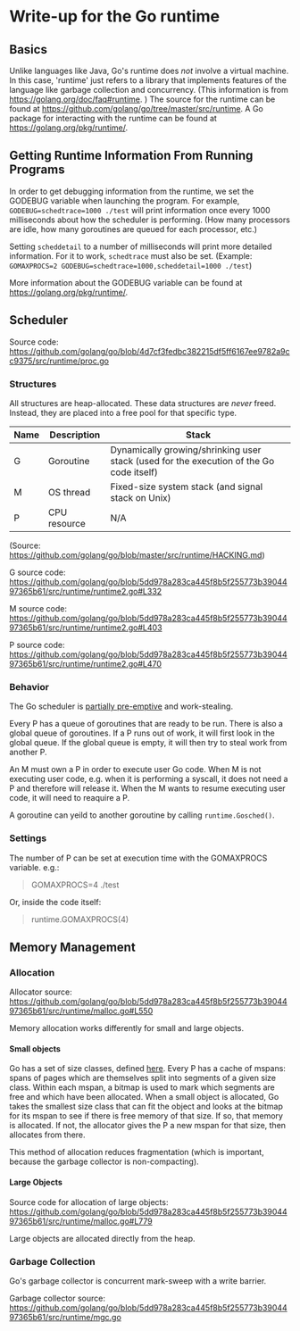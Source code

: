 # Write-up for the Go runtime

## Basics

Unlike languages like Java, Go's runtime does *not* involve a virtual machine.
In this case, 'runtime' just refers to a library that implements features of the language like garbage collection and concurrency.
(This information is from https://golang.org/doc/faq#runtime. )
The source for the runtime can be found at https://github.com/golang/go/tree/master/src/runtime.
A Go package for interacting with the runtime can be found at https://golang.org/pkg/runtime/.


## Getting Runtime Information From Running Programs

In order to get debugging information from the runtime, we set the GODEBUG variable when launching the program.
For example, `GODEBUG=schedtrace=1000 ./test` will print information once every 1000 milliseconds about how the scheduler is performing.
(How many processors are idle, how many goroutines are queued for each processor, etc.)


Setting `scheddetail` to a number of milliseconds will print more detailed information.
For it to work, `schedtrace` must also be set.
(Example: `GOMAXPROCS=2 GODEBUG=schedtrace=1000,scheddetail=1000 ./test`)

More information about the GODEBUG variable can be found at https://golang.org/pkg/runtime/.

## Scheduler

Source code: https://github.com/golang/go/blob/4d7cf3fedbc382215df5ff6167ee9782a9cc9375/src/runtime/proc.go

### Structures

All structures are heap-allocated.
These data structures are *never* freed.
Instead, they are placed into a free pool for that specific type.

| Name | Description  | Stack |
|------|--------------|-------|
| G    | Goroutine    |  Dynamically growing/shrinking user stack (used for the execution of the Go code itself)     |
| M    | OS thread   |  Fixed-size system stack (and signal stack on Unix) |
| P | CPU resource | N/A |

(Source: https://github.com/golang/go/blob/master/src/runtime/HACKING.md)

G source code: https://github.com/golang/go/blob/5dd978a283ca445f8b5f255773b3904497365b61/src/runtime/runtime2.go#L332

M source code: https://github.com/golang/go/blob/5dd978a283ca445f8b5f255773b3904497365b61/src/runtime/runtime2.go#L403

P source code: https://github.com/golang/go/blob/5dd978a283ca445f8b5f255773b3904497365b61/src/runtime/runtime2.go#L470

### Behavior

The Go scheduler is [partially pre-emptive](https://github.com/golang/go/issues/11462) and work-stealing.

Every P has a queue of goroutines that are ready to be run.
There is also a global queue of goroutines.
If a P runs out of work, it will first look in the global queue.
If the global queue is empty, it will then try to steal work from another P.

An M must own a P in order to execute user Go code.
When M is not executing user code, e.g. when it is performing a syscall, it does not need a P and therefore will release it.
When the M wants to resume executing user code, it will need to reaquire a P.

A goroutine can yeild to another goroutine by calling `runtime.Gosched()`.

### Settings

The number of P can be set at execution time with the GOMAXPROCS variable. e.g.:

>GOMAXPROCS=4 ./test

Or, inside the code itself:

> runtime.GOMAXPROCS(4)

## Memory Management

### Allocation

Allocator source: https://github.com/golang/go/blob/5dd978a283ca445f8b5f255773b3904497365b61/src/runtime/malloc.go#L550

Memory allocation works differently for small and large objects.

#### Small objects

Go has a set of size classes, defined [here](https://github.com/golang/go/blob/7ee43faf78f3b0c97c315c28f13dd802047af0c8/src/runtime/mksizeclasses.go).
Every P has a cache of mspans: spans of pages which are themselves split into segments of a given size class.
Within each mspan, a bitmap is used to mark which segments are free and which have been allocated.
When a small object is allocated, Go takes the smallest size class that can fit the object and looks at the bitmap for its mspan to see if there is free memory of that size.
If so, that memory is allocated.
If not, the allocator gives the P a new mspan for that size, then allocates from there.

This method of allocation reduces fragmentation (which is important, because the garbage collector is non-compacting).

#### Large Objects

Source code for allocation of large objects: https://github.com/golang/go/blob/5dd978a283ca445f8b5f255773b3904497365b61/src/runtime/malloc.go#L779

Large objects are allocated directly from the heap.

### Garbage Collection

Go's garbage collector is concurrent mark-sweep with a write barrier. 

Garbage collector source: https://github.com/golang/go/blob/5dd978a283ca445f8b5f255773b3904497365b61/src/runtime/mgc.go